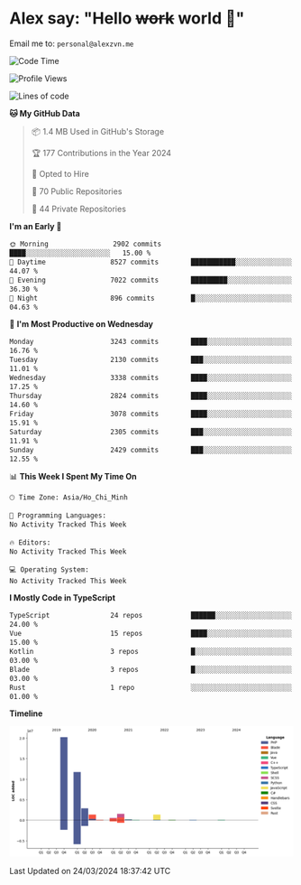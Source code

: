 # Alex say: "Hello ~~work~~ world 🐾"
Email me to: `personal@alexzvn.me`

<!--START_SECTION:waka-->
![Code Time](http://img.shields.io/badge/Code%20Time-1%2C066%20hrs%2055%20mins-blue)

![Profile Views](http://img.shields.io/badge/Profile%20Views-0-blue)

![Lines of code](https://img.shields.io/badge/From%20Hello%20World%20I%27ve%20Written-40.3%20million%20lines%20of%20code-blue)

**🐱 My GitHub Data** 

> 📦 1.4 MB Used in GitHub's Storage 
 > 
> 🏆 177 Contributions in the Year 2024
 > 
> 💼 Opted to Hire
 > 
> 📜 70 Public Repositories 
 > 
> 🔑 44 Private Repositories 
 > 
**I'm an Early 🐤** 

```text
🌞 Morning                2902 commits        ████░░░░░░░░░░░░░░░░░░░░░   15.00 % 
🌆 Daytime                8527 commits        ███████████░░░░░░░░░░░░░░   44.07 % 
🌃 Evening                7022 commits        █████████░░░░░░░░░░░░░░░░   36.30 % 
🌙 Night                  896 commits         █░░░░░░░░░░░░░░░░░░░░░░░░   04.63 % 
```
📅 **I'm Most Productive on Wednesday** 

```text
Monday                   3243 commits        ████░░░░░░░░░░░░░░░░░░░░░   16.76 % 
Tuesday                  2130 commits        ███░░░░░░░░░░░░░░░░░░░░░░   11.01 % 
Wednesday                3338 commits        ████░░░░░░░░░░░░░░░░░░░░░   17.25 % 
Thursday                 2824 commits        ████░░░░░░░░░░░░░░░░░░░░░   14.60 % 
Friday                   3078 commits        ████░░░░░░░░░░░░░░░░░░░░░   15.91 % 
Saturday                 2305 commits        ███░░░░░░░░░░░░░░░░░░░░░░   11.91 % 
Sunday                   2429 commits        ███░░░░░░░░░░░░░░░░░░░░░░   12.55 % 
```


📊 **This Week I Spent My Time On** 

```text
🕑︎ Time Zone: Asia/Ho_Chi_Minh

💬 Programming Languages: 
No Activity Tracked This Week

🔥 Editors: 
No Activity Tracked This Week

💻 Operating System: 
No Activity Tracked This Week
```

**I Mostly Code in TypeScript** 

```text
TypeScript               24 repos            ██████░░░░░░░░░░░░░░░░░░░   24.00 % 
Vue                      15 repos            ████░░░░░░░░░░░░░░░░░░░░░   15.00 % 
Kotlin                   3 repos             █░░░░░░░░░░░░░░░░░░░░░░░░   03.00 % 
Blade                    3 repos             █░░░░░░░░░░░░░░░░░░░░░░░░   03.00 % 
Rust                     1 repo              ░░░░░░░░░░░░░░░░░░░░░░░░░   01.00 % 
```



**Timeline**

![Lines of Code chart](https://raw.githubusercontent.com/alexzvn/alexzvn/main/assets/bar_graph.png)


 Last Updated on 24/03/2024 18:37:42 UTC
<!--END_SECTION:waka-->
